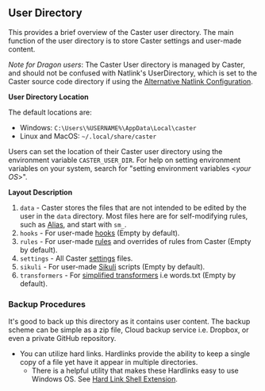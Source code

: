 ## User Directory

This provides a brief overview of the Caster user directory. The main function of the user directory is to store Caster settings and user-made content. 

*Note for Dragon users*: The Caster User directory is managed by Caster, and should not be confused with Natlink's UserDirectory, which is set to the Caster source code directory if using the [Alternative Natlink Configuration](../Installation/Dragon_NaturallySpeaking.md/#-alternative-natlink-configuration).

**User Directory Location**

The default locations are:

 - Windows: `C:\Users\%USERNAME%\AppData\Local\caster`
 - Linux and MacOS: `~/.local/share/caster`

Users can set the location of their Caster user directory using the environment variable `CASTER_USER_DIR`. For help on setting environment variables on your system, search for "setting environment variables <_your OS_>".

**Layout  Description**

1. `data` - Caster stores the files that are not intended to be edited by the user in the `data` directory. Most files here are for self-modifying rules, such as [Alias](../Caster_Commands/Alias.md), and start with `sm_`.
2. `hooks` - For user-made [hooks](../Caster_Settings/hooks.md) (Empty by default).
3. `rules` - For user-made [rules](../Caster_Settings/rules.md) and overrides of rules from Caster (Empty by default).
4. `settings` - All Caster [settings](../Caster_Settings/settings.md) files.
5. `sikuli` - For user-made [Sikuli](../Third-party_Integrations/Sikuli.md) scripts (Empty by default).
6. `transformers` - For [simplified transformers](../Customize_Caster/Customizing_Starter_Rules.md/#use-simplified-transformers) i.e words.txt (Empty by default).

### Backup Procedures

It's good to back up this directory as it contains user content. The backup scheme can be simple as a zip file, Cloud backup service i.e. Dropbox, or even a private GitHub repository.

- You can utilize hard links. Hardlinks provide the ability to keep a single copy of a file yet have it appear in multiple directories.
  - There is a helpful utility that makes these Hardlinks easy to use Windows OS. See [Hard Link Shell Extension](https://schinagl.priv.at/nt/hardlinkshellext/linkshellextension.html).

